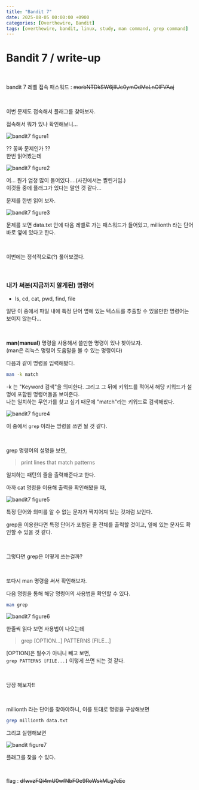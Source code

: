 ```yaml
---
title: "Bandit 7"
date: 2025-08-05 00:00:00 +0900
categories: [Overthewire, Bandit]
tags: [overthewire, bandit, linux, study, man command, grep command]
---
```


# Bandit 7 / write-up

<br>

bandit 7 레벨 접속 패스워드 : ~~morbNTDkSW6jIlUc0ymOdMaLnOlFVAaj~~
    
<br>

이번 문제도 접속해서 플래그를 찾아보자.

접속해서 뭐가 있나 확인해보니…

![bandit7 figure1](/assets/img/bandit/2025-08-03-21-09-58.png)

?? 꽁짜 문제인가 ??  
한번 읽어봤는데

![bandit7 figure2](/assets/img/bandit/2025-08-03-21-11-49.png)

어... 뭔가 엄청 많이 들어있다....(사진에서는 짤린거임.)  
이것들 중에 플래그가 있다는 말인 것 같다...

문제를 한번 읽어 보자.

![bandit7 figure3](/assets/img/bandit/2025-08-03-21-12-59.png)

문제를 보면 data.txt 안에 다음 레벨로 가는 패스워드가 들어있고, millionth 라는 단어 바로 옆에 있다고 한다.

<br>

이번에는 정석적으로(?) 풀어보겠다.

<br>

### 내가 써본(지금까지 알게된) 명령어
- ls, cd, cat, pwd, find, file

일단 이 중에서 파일 내에 특정 단어 옆에 있는 텍스트를 추출할 수 있을만한 명령어는 보이지 않는다...

<br>

**man(manual)** 명령을 사용해서 쓸만한 명령이 있나 찾아보자.  
(man은 리눅스 명령어 도움말을 볼 수 있는 명령이다)

다음과 같이 명령을 입력해봤다.

```bash
man -k match
```
-k 는 "Keyword 검색"을 의미한다. 그리고 그 뒤에 키워드를 적어서 해당 키워드가 설명에 포함된 명령어들을 보여준다.  
나는 일치하는 무언가를 찾고 싶기 때문에 "match"라는 키워드로 검색해봤다.

![bandit7 figure4](/assets/img/bandit/2025-08-03-21-29-42.png)

이 중에서 `grep` 이라는 명령을 쓰면 될 것 같다.

<br>

grep 명령어의 설명을 보면,
> print lines that match patterns

일치하는 패턴의 줄을 출력해준다고 한다.

아까 cat 명령을 이용해 출력을 확인해봤을 때,

![bandit7 figure5](/assets/img/bandit/2025-08-03-21-34-43.png)

특정 단어와 의미를 알 수 없는 문자가 짝지어져 있는 것처럼 보인다.

grep을 이용한다면 특정 단어가 포함된 줄 전체를 출력할 것이고, 옆에 있는 문자도 확인할 수 있을 것 같다.

<br>

그렇다면 grep은 어떻게 쓰는걸까?

<br>

또다시 man 명령을 써서 확인해보자.

다음 명령을 통해 해당 명령어의 사용법을 확인할 수 있다.

```bash
man grep
```
![bandit7 figure6](/assets/img/bandit/2025-08-03-21-43-03.png)

한줄씩 읽다 보면 사용법이 나오는데
> grep [OPTION...] PATTERNS [FILE...]

\[OPTION\]은 필수가 아니니 빼고 보면,  
`grep PATTERNS [FILE...]` 이렇게 쓰면 되는 것 같다.

<br>

당장 해보자!!

<br>

millionth 라는 단어를 찾아야하니, 이를 토대로 명령을 구상해보면

```bash
grep millionth data.txt
```

그리고 실행해보면

![bandit figure7](/assets/img/bandit/2025-08-03-21-50-47.png)

플래그를 찾을 수 있다.

<br>

flag : ~~dfwvzFQi4mU0wfNbFOe9RoWskMLg7eEc~~